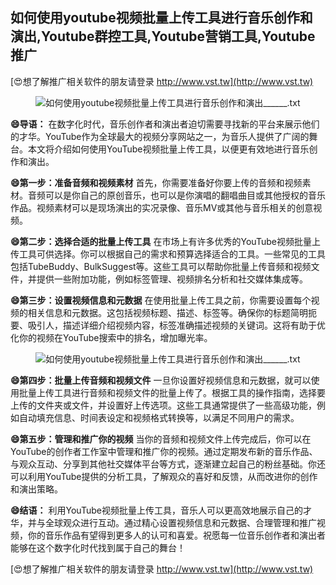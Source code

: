 ## **如何使用youtube视频批量上传工具进行音乐创作和演出,Youtube群控工具,Youtube营销工具,Youtube推广**

[😍想了解推广相关软件的朋友请登录 http://www.vst.tw](http://www.vst.tw)

 <center><img src="https://vst.tw/MP4/tuiguang/png/0.png" alt="如何使用youtube视频批量上传工具进行音乐创作和演出______.txt"></center>

**😄导语：**
在数字化时代，音乐创作者和演出者迫切需要寻找新的平台来展示他们的才华。YouTube作为全球最大的视频分享网站之一，为音乐人提供了广阔的舞台。本文将介绍如何使用YouTube视频批量上传工具，以便更有效地进行音乐创作和演出。

**😄第一步：准备音频和视频素材**
首先，你需要准备好你要上传的音频和视频素材。音频可以是你自己的原创音乐，也可以是你演唱的翻唱曲目或其他授权的音乐作品。视频素材可以是现场演出的实况录像、音乐MV或其他与音乐相关的创意视频。

**😄第二步：选择合适的批量上传工具**
在市场上有许多优秀的YouTube视频批量上传工具可供选择。你可以根据自己的需求和预算选择适合的工具。一些常见的工具包括TubeBuddy、BulkSuggest等。这些工具可以帮助你批量上传音频和视频文件，并提供一些附加功能，例如标签管理、视频排名分析和社交媒体集成等。

**😄第三步：设置视频信息和元数据**
在使用批量上传工具之前，你需要设置每个视频的相关信息和元数据。这包括视频标题、描述、标签等。确保你的标题简明扼要、吸引人，描述详细介绍视频内容，标签准确描述视频的关键词。这将有助于优化你的视频在YouTube搜索中的排名，增加曝光率。

 <center><img src="https://vst.tw/MP4/tuiguang/png/8.png" alt="如何使用youtube视频批量上传工具进行音乐创作和演出______.txt"></center>

**😄第四步：批量上传音频和视频文件**
一旦你设置好视频信息和元数据，就可以使用批量上传工具进行音频和视频文件的批量上传了。根据工具的操作指南，选择要上传的文件夹或文件，并设置好上传选项。这些工具通常提供了一些高级功能，例如自动填充信息、时间表设定和视频格式转换等，以满足不同用户的需求。

**😄第五步：管理和推广你的视频**
当你的音频和视频文件上传完成后，你可以在YouTube的创作者工作室中管理和推广你的视频。通过定期发布新的音乐作品、与观众互动、分享到其他社交媒体平台等方式，逐渐建立起自己的粉丝基础。你还可以利用YouTube提供的分析工具，了解观众的喜好和反馈，从而改进你的创作和演出策略。

**😄结语：**
利用YouTube视频批量上传工具，音乐人可以更高效地展示自己的才华，并与全球观众进行互动。通过精心设置视频信息和元数据、合理管理和推广视频，你的音乐作品有望得到更多人的认可和喜爱。祝愿每一位音乐创作者和演出者能够在这个数字化时代找到属于自己的舞台！

[😍想了解推广相关软件的朋友请登录 http://www.vst.tw](http://www.vst.tw)



